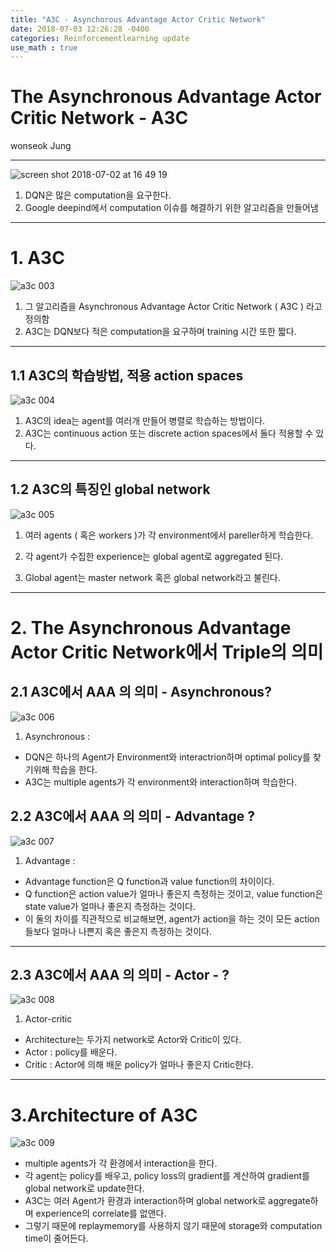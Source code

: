 ```yaml
---
title: "A3C - Asynchorous Advantage Actor Critic Network"
date: 2018-07-03 12:26:28 -0400
categories: Reinforcementlearning update
use_math : true
---
```




# The Asynchronous Advantage Actor Critic Network - A3C 

wonseok Jung

---

![screen shot 2018-07-02 at 16 49 19](https://user-images.githubusercontent.com/11300712/42191485-f51ead46-7e17-11e8-9e45-8eb869c834ac.png)


1. DQN은 많은 computation을 요구한다. 
2. Google deepind에서 computation 이슈를 해결하기 위한 알고리즘을 만들어냄 

---
# 1. A3C 

![a3c 003](https://user-images.githubusercontent.com/11300712/42199406-33a3841c-7e43-11e8-8163-544907876e83.jpeg?style=centerme)

1. 그 알고리즘을 Asynchronous Advantage Actor Critic Network ( A3C ) 라고 정의함
2. A3C는 DQN보다 적은 computation을 요구하며 training 시간 또한 짧다. 



---
## 1.1 A3C의 학습방법, 적용 action spaces

![a3c 004](https://user-images.githubusercontent.com/11300712/42199407-33d1a040-7e43-11e8-9b88-dd9379d3c119.jpeg)

1. A3C의 idea는 agent를 여러개 만들어 병렬로 학습하는 방법이다. 
2. A3C는 continuous action 또는 discrete action spaces에서 둘다 적용할 수 있다. 


---

## 1.2 A3C의 특징인 global network 

![a3c 005](https://user-images.githubusercontent.com/11300712/42199408-33fd920e-7e43-11e8-9a41-cd6a2802c476.jpeg)

1. 여러 agents ( 혹은 workers )가 각 environment에서 pareller하게 학습한다. 

2. 각 agent가 수집한 experience는 global agent로 aggregated 된다. 

3. Global agent는 master network 혹은 global network라고 불린다.

---
# 2. The Asynchronous Advantage Actor Critic Network에서 Triple의 의미  


## 2.1 A3C에서 AAA 의 의미 - Asynchronous? 
![a3c 006](https://user-images.githubusercontent.com/11300712/42199409-342a8f20-7e43-11e8-8a62-1d82ac777c01.jpeg)

1. Asynchronous : 
- DQN은  하나의 Agent가 Environment와 interactrion하며 optimal policy를 찾기위해 학습을 한다. 
- A3C는 multiple agents가 각 environment와 interaction하며 학습한다. 


## 2.2 A3C에서 AAA 의 의미 - Advantage ?  
![a3c 007](https://user-images.githubusercontent.com/11300712/42199410-3456b8ac-7e43-11e8-9945-626390cf1235.jpeg)
1. Advantage : 

- Advantage function은 Q function과 value function의 차이이다. 
- Q function은 action value가 얼마나 좋은지 측정하는 것이고, value function은 state value가 얼마나 좋은지 측정하는 것이다. 
- 이 둘의 차이를 직관적으로 비교해보면, agent가 action을 하는 것이 모든 action들보다 얼마나 나쁜지 혹은 좋은지 측정하는 것이다. 


---


## 2.3 A3C에서 AAA 의 의미 - Actor - ?  

![a3c 008](https://user-images.githubusercontent.com/11300712/42199411-347fa55a-7e43-11e8-9877-7fa4fb24ffbc.jpeg)

1. Actor-critic 
- Architecture는 두가지 network로 Actor와 Critic이 있다. 
- Actor : policy를 배운다. 
- Critic : Actor에 의해 배운 policy가 얼마나 좋은지 Critic한다. 

---

# 3.Architecture of A3C 


![a3c 009](https://user-images.githubusercontent.com/11300712/42199412-34b066b8-7e43-11e8-9df0-690e1b9a99a1.jpeg)


- multiple agents가 각 환경에서 interaction을 한다. 
- 각 agent는 policy를 배우고, policy loss의 gradient를 계산하여 gradient를 global network로 update한다. 
- A3C는 여러 Agent가 환경과 interaction하며 global network로 aggregate하며 experience의 correlate를 없앤다. 
- 그렇기 때문에 replaymemory를 사용하지 않기 때문에 storage와 computation time이 줄어든다. 
